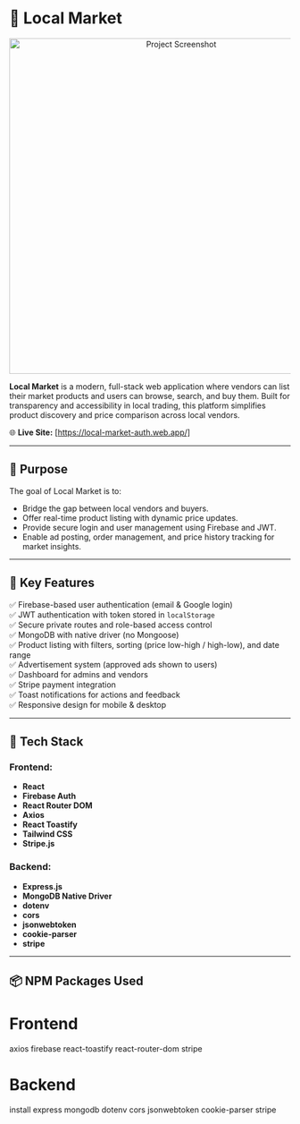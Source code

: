 # 🛒 Local Market

<p align="center">
  <img src="https://i.postimg.cc/447JfdQV/Screenshot-2025-08-08-082319.png" alt="Project Screenshot" width="600"/>
</p>

**Local Market** is a modern, full-stack web application where vendors can list their market products and users can browse, search, and buy them. Built for transparency and accessibility in local trading, this platform simplifies product discovery and price comparison across local vendors.

🌐 **Live Site:** [https://local-market-auth.web.app/]

---

## 📌 Purpose

The goal of Local Market is to:

- Bridge the gap between local vendors and buyers.
- Offer real-time product listing with dynamic price updates.
- Provide secure login and user management using Firebase and JWT.
- Enable ad posting, order management, and price history tracking for market insights.

---

## 🚀 Key Features

✅ Firebase-based user authentication (email & Google login)  
✅ JWT authentication with token stored in `localStorage`  
✅ Secure private routes and role-based access control  
✅ MongoDB with native driver (no Mongoose)  
✅ Product listing with filters, sorting (price low-high / high-low), and date range  
✅ Advertisement system (approved ads shown to users)  
✅ Dashboard for admins and vendors  
✅ Stripe payment integration  
✅ Toast notifications for actions and feedback  
✅ Responsive design for mobile & desktop

---

## 🧱 Tech Stack

### Frontend:

- **React**
- **Firebase Auth**
- **React Router DOM**
- **Axios**
- **React Toastify**
- **Tailwind CSS**
- **Stripe.js**

### Backend:

- **Express.js**
- **MongoDB Native Driver**
- **dotenv**
- **cors**
- **jsonwebtoken**
- **cookie-parser**
- **stripe**

---

## 📦 NPM Packages Used

# Frontend

axios firebase react-toastify react-router-dom stripe

# Backend

install express mongodb dotenv cors jsonwebtoken cookie-parser stripe
